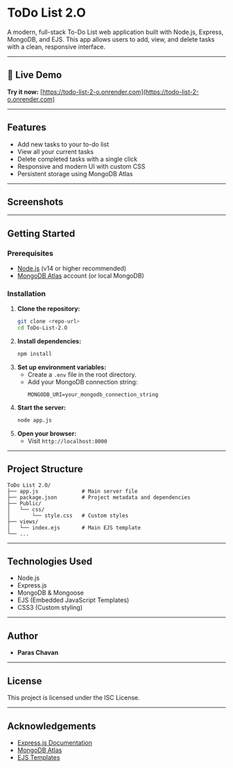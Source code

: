 # ToDo List 2.O

A modern, full-stack To-Do List web application built with Node.js, Express, MongoDB, and EJS. This app allows users to add, view, and delete tasks with a clean, responsive interface.

---

## 🚀 Live Demo

**Try it now:** [https://todo-list-2-o.onrender.com](https://todo-list-2-o.onrender.com)

---

## Features

- Add new tasks to your to-do list
- View all your current tasks
- Delete completed tasks with a single click
- Responsive and modern UI with custom CSS
- Persistent storage using MongoDB Atlas

---

## Screenshots

<!-- Optionally add screenshots here -->

---

## Getting Started

### Prerequisites
- [Node.js](https://nodejs.org/) (v14 or higher recommended)
- [MongoDB Atlas](https://www.mongodb.com/cloud/atlas) account (or local MongoDB)

### Installation

1. **Clone the repository:**
   ```bash
   git clone <repo-url>
   cd ToDo-List-2.O
   ```
2. **Install dependencies:**
   ```bash
   npm install
   ```
3. **Set up environment variables:**
   - Create a `.env` file in the root directory.
   - Add your MongoDB connection string:
     ```env
     MONGODB_URI=your_mongodb_connection_string
     ```
4. **Start the server:**
   ```bash
   node app.js
   ```
5. **Open your browser:**
   - Visit `http://localhost:8000`

---

## Project Structure

```
ToDo List 2.O/
├── app.js              # Main server file
├── package.json        # Project metadata and dependencies
├── Public/
│   └── css/
│       └── style.css   # Custom styles
├── views/
│   └── index.ejs       # Main EJS template
└── ...
```

---

## Technologies Used
- Node.js
- Express.js
- MongoDB & Mongoose
- EJS (Embedded JavaScript Templates)
- CSS3 (Custom styling)

---

## Author
- **Paras Chavan**

---

## License
This project is licensed under the ISC License.

---

## Acknowledgements
- [Express.js Documentation](https://expressjs.com/)
- [MongoDB Atlas](https://www.mongodb.com/cloud/atlas)
- [EJS Templates](https://ejs.co/) 